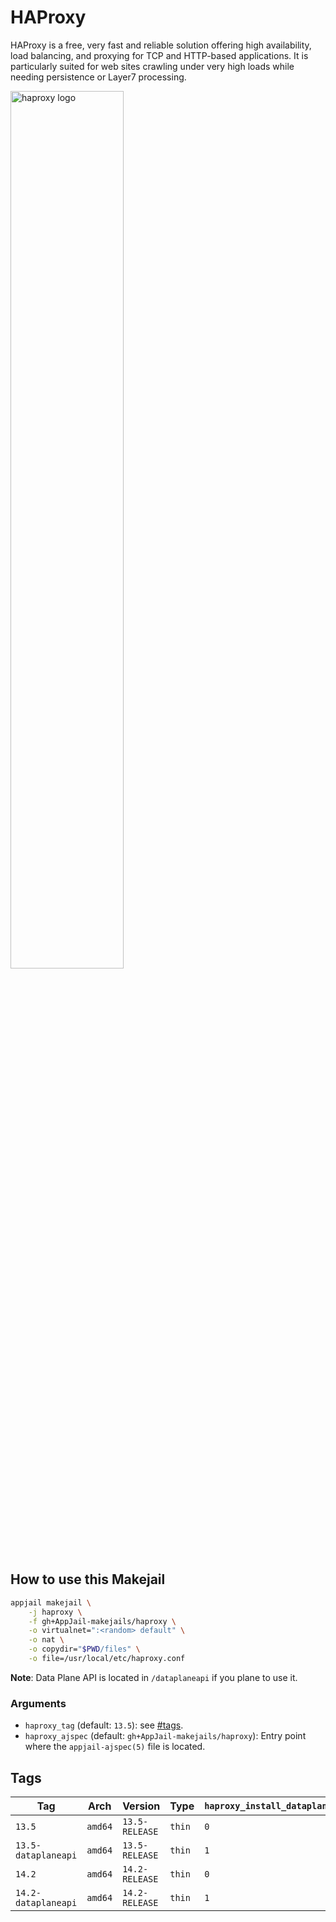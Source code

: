 # HAProxy

HAProxy is a free, very fast and reliable solution offering high availability, load balancing, and proxying for TCP and HTTP-based applications. It is particularly suited for web sites crawling under very high loads while needing persistence or Layer7 processing.

<img src="https://i.ibb.co/2YRDg0W/haproxy.jpg" width="60%" height="auto" alt="haproxy logo">

## How to use this Makejail

```sh
appjail makejail \
    -j haproxy \
    -f gh+AppJail-makejails/haproxy \
    -o virtualnet=":<random> default" \
    -o nat \
    -o copydir="$PWD/files" \
    -o file=/usr/local/etc/haproxy.conf
```

**Note**: Data Plane API is located in `/dataplaneapi` if you plane to use it.

### Arguments

* `haproxy_tag` (default: `13.5`): see [#tags](#tags).
* `haproxy_ajspec` (default: `gh+AppJail-makejails/haproxy`): Entry point where the `appjail-ajspec(5)` file is located.

## Tags

| Tag                     | Arch     | Version            | Type   | `haproxy_install_dataplaneapi` | `haproxy_dataplaneapi_version` |
| ----------------------- | -------- | ------------------ | ------ | ------------------------------ | ------------------------------ |
| `13.5`              | `amd64`  | `13.5-RELEASE` | `thin` |              `0`               | `3.2.0`     |
| `13.5-dataplaneapi` | `amd64`  | `13.5-RELEASE` | `thin` |              `1`               | `3.2.0`     |
| `14.2`              | `amd64`  | `14.2-RELEASE` | `thin` |              `0`               | `3.2.0`     |
| `14.2-dataplaneapi` | `amd64`  | `14.2-RELEASE` | `thin` |              `1`               | `3.2.0`     |
